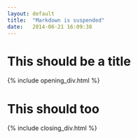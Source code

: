 ```yaml
---
layout: default
title:  "Markdown is suspended"
date:   2014-06-21 16:09:38
---
```


This should be a title
======================

{% include opening_div.html %}

This should too
===============

{% include closing_div.html %}

